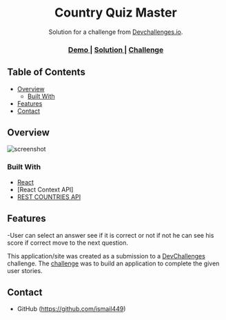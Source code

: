 <!-- Please update value in the {}  -->

<h1 align="center">Country Quiz Master</h1>

<div align="center">
   Solution for a challenge from  <a href="http://devchallenges.io" target="_blank">Devchallenges.io</a>.
</div>

<div align="center">
  <h3>
    <a href="http://ismail449-quiz-master-app.surge.sh/">
      Demo
    </a>
    <span> | </span>
    <a href="https://github.com/ismail449/country-quiz-master">
      Solution
    </a>
    <span> | </span>
    <a href="https://devchallenges.io/challenges/Bu3G2irnaXmfwQ8sZkw8">
      Challenge
    </a>
  </h3>
</div>

<!-- TABLE OF CONTENTS -->

## Table of Contents

- [Overview](#overview)
  - [Built With](#built-with)
- [Features](#features)
- [Contact](#contact)

<!-- OVERVIEW -->

## Overview

![screenshot](https://user-images.githubusercontent.com/16707738/92399059-5716eb00-f132-11ea-8b14-bcacdc8ec97b.png)

### Built With

<!-- This section should list any major frameworks that you built your project using. Here are a few examples.-->

- [React](https://reactjs.org/)
- [React Context API]
- [REST COUNTRIES API](https://restcountries.com/)

## Features

<!-- List the features of your application or follow the template. Don't share the figma file here :) -->
-User can select an answer see if it is correct or not if not he can see his score if correct move to the next question.

This application/site was created as a submission to a [DevChallenges](https://devchallenges.io/challenges) challenge. The [challenge](https://devchallenges.io/challenges/Bu3G2irnaXmfwQ8sZkw8) was to build an application to complete the given user stories.

## Contact

- GitHub (https://github.com/ismail449)
